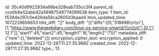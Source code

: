 id: 35c40d9922934a66be328eab735cc3f4
parent_id: cce0b6e52abb42a58987548774099538
item_type: 1
item_id: f5384e297c0e426da56ca2605d3baad4
item_updated_time: 1672226658653
title_diff: "[]"
body_diff: "[{\"diffs\":[[0,\"318698\\\n\\\n\"],[1,\"https://www.thegeekdiary.com/linux-os-service-smartd/\\\n\\\n\"],[0,\"[   12.1\"]],\"start1\":45,\"start2\":45,\"length1\":16,\"length2\":71}]"
metadata_diff: {"new":{},"deleted":[]}
encryption_cipher_text: 
encryption_applied: 0
updated_time: 2022-12-28T11:27:35.968Z
created_time: 2022-12-28T11:27:35.968Z
type_: 13